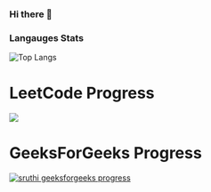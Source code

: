 ### Hi there 👋

<!--
**sheema12/sheema12** is a ✨ _special_ ✨ repository because its `README.md` (this file) appears on your GitHub profile.

Here are some ideas to get you started:

- 🔭 I’m currently working on ...
- 🌱 I’m currently learning ...
- 👯 I’m looking to collaborate on ...
- 🤔 I’m looking for help with ...
- 💬 Ask me about ...
- 📫 How to reach me: ...
- 😄 Pronouns: ...
- ⚡ Fun fact: ...
-->

### Langauges Stats

![Top Langs](https://github-readme-stats.vercel.app/api/top-langs/?username=sheema12&layout=compact&theme=radical&langs_count=8)

# LeetCode Progress
![](https://leetcard.jacoblin.cool/SheemaZainabMI?ext=activity&theme=dark)

# GeeksForGeeks Progress
[![sruthi geeksforgeeks progress](https://geeks-for-geeks-stats-api-napiyo.vercel.app/?userName=sheemazainab01)](https://auth.geeksforgeeks.org/user/sheemazainab01)
